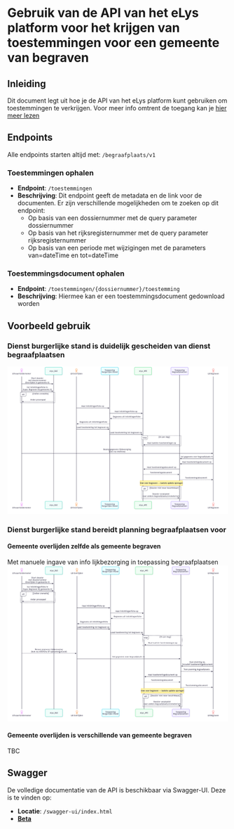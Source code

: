 # Gebruik van de API van het eLys platform voor het krijgen van toestemmingen voor een gemeente van begraven

## Inleiding

Dit document legt uit hoe je de API van het eLys platform kunt gebruiken om toestemmingen te verkrijgen.
Voor meer info omtrent de toegang kan je [hier meer lezen](../../../algemeen/security/README.md)

## Endpoints

Alle endpoints starten altijd met: `/begraafplaats/v1`

### Toestemmingen ophalen
- **Endpoint**: `/toestemmingen`
- **Beschrijving**: Dit endpoint geeft de metadata en de link voor de documenten. Er zijn verschillende mogelijkheden om te zoeken op dit endpoint:
  - Op basis van een dossiernummer met de query parameter dossiernummer
  - Op basis van het rijksregisternummer met de query parameter rijksregisternummer
  - Op basis van een periode met wijzigingen met de parameters van=dateTime en tot=dateTime 

### Toestemmingsdocument ophalen
- **Endpoint**: `/toestemmingen/{dossiernummer}/toestemming`
- **Beschrijving**: Hiermee kan er een toestemmingsdocument gedownload worden 

## Voorbeeld gebruik
### Dienst burgerlijke stand is duidelijk gescheiden van dienst begraafplaatsen
![begraafplaatsenGescheiden](../diagrams/begraafplaatsenGescheiden.png)

### Dienst burgerlijke stand bereidt planning begraafplaatsen voor
#### Gemeente overlijden zelfde als gemeente begraven
Met manuele ingave van info lijkbezorging in toepassing begraafplaatsen
![dienstenSamen_zelfdeGemeente](../diagrams/dienstenSamen_zelfdeGemeente.png)

#### Gemeente overlijden is verschillende van gemeente begraven
TBC

## Swagger

De volledige documentatie van de API is beschikbaar via Swagger-UI. Deze is te vinden op:
- **Locatie**: `/swagger-ui/index.html`
- [**Beta**](https://elys.api.beta-athumi.eu/swagger-ui/index.html?urls.primaryName=Begraafplaats)
